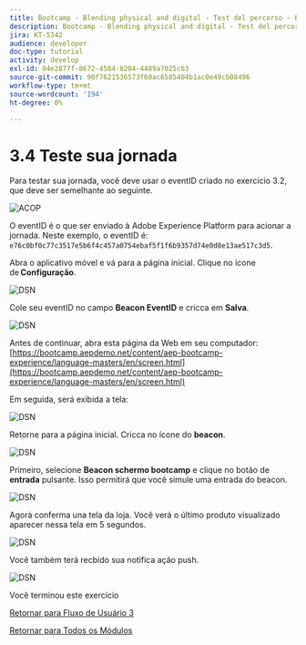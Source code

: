 ```yaml
---
title: Bootcamp - Blending physical and digital - Test del percorso - Brasile
description: Bootcamp - Blending physical and digital - Test del percorso - Brasile
jira: KT-5342
audience: developer
doc-type: tutorial
activity: develop
exl-id: 04e2877f-8672-4584-8204-4489a7025c63
source-git-commit: 90f7621536573f60ac6585404b1ac0e49cb08496
workflow-type: tm+mt
source-wordcount: '194'
ht-degree: 0%

---
```


# 3.4 Teste sua jornada

Para testar sua jornada, você deve usar o eventID criado no exercício 3.2, que deve ser semelhante ao seguinte.

![ACOP](./images/payloadeventID.png)

O eventID é o que ser enviado à Adobe Experience Platform para acionar a jornada. Neste exemplo, o eventID é:
`e76c0bf0c77c3517e5b6f4c457a0754ebaf5f1f6b9357d74e0d8e13ae517c3d5`.

Abra o aplicativo móvel e vá para a página inicial. Clique no ícone de **Configuração**.

![DSN](./images/appsett.png)

Cole seu eventID no campo **Beacon EventID** e cricca em **Salva**.

![DSN](./images/beacon1.png)

Antes de continuar, abra esta página da Web em seu computador: [https://bootcamp.aepdemo.net/content/aep-bootcamp-experience/language-masters/en/screen.html](https://bootcamp.aepdemo.net/content/aep-bootcamp-experience/language-masters/en/screen.html)

Em seguida, será exibida a tela:

![DSN](./images/screen1.png)

Retorne para a página inicial. Cricca no ícone do **beacon**.

![DSN](./images/app23.png)

Primeiro, selecione **Beacon schermo bootcamp** e clique no botão de **entrada** pulsante. Isso permitirá que você simule uma entrada do beacon.

![DSN](./images/app21.png)

Agorà conferma una tela da loja. Você verá o último produto visualizado aparecer nessa tela em 5 segundos.

![DSN](./images/beacon3.png)

Você também terá recbido sua notifica ação push.

![DSN](./images/beacon2.png)

Você terminou este exercício

[Retornar para Fluxo de Usuário 3](./uc3.md)

[Retornar para Todos os Módulos](../../overview.md)
